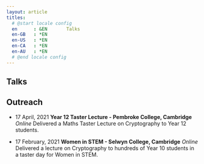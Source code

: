 ```yaml
---
layout: article
titles:
  # @start locale config
  en      : &EN       Talks
  en-GB   : *EN
  en-US   : *EN
  en-CA   : *EN
  en-AU   : *EN
  # @end locale config
---
```


Talks
---


Outreach
---

* 17 April, 2021
**Year 12 Taster Lecture - Pembroke College, Cambridge**  
*Online*
Delivered a Maths Taster Lecture on Cryptography to Year 12 students.

* 17 February, 2021
**Women in STEM - Selwyn College, Cambridge**
*Online*
Delivered a lecture on Cryptography to hundreds of Year 10 students in a taster day for Women in STEM.
